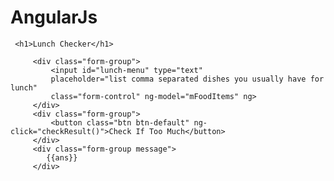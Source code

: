 # AngularJs

<!doctype html>
<html lang="en">
  <head>
    <title>Lunch Checker</title>
    <meta name="viewport" content="width=device-width, initial-scale=1">
    <link rel="stylesheet" href="C:\Users\PDoshi\Desktop\bootstrap.min.css">
    <style>
      .message { font-size: 1.3em; font-weight: bold; }
    </style>
<script src="https://ajax.googleapis.com/ajax/libs/angularjs/1.6.9/angular.min.js"></script>
    <script src="C:\Users\PDoshi\Desktop\angularcourseraproj.js"></script>
    
  </head>
<body>
<div ng-app="LunchCheck", ng-controller="LunchCheckControlller", class="container">
 
     <h1>Lunch Checker</h1>

         <div class="form-group">
             <input id="lunch-menu" type="text"
             placeholder="list comma separated dishes you usually have for lunch"
             class="form-control" ng-model="mFoodItems" ng>
         </div>
         <div class="form-group">
             <button class="btn btn-default" ng-click="checkResult()">Check If Too Much</button>
         </div>
         <div class="form-group message">
         	{{ans}}
         </div>
   </div>



</body>
</html>
